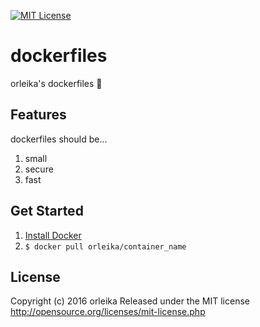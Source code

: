 [![MIT License](http://img.shields.io/badge/license-MIT-blue.svg?style=flat)](LICENSE)

# dockerfiles
orleika's dockerfiles :whale2:

## Features
dockerfiles should be...

1. small
2. secure
3. fast

## Get Started
1. [Install Docker](https://docs.docker.com/engine/installation/)
2. `$ docker pull orleika/container_name`

## License
Copyright (c) 2016 orleika
Released under the MIT license
http://opensource.org/licenses/mit-license.php
